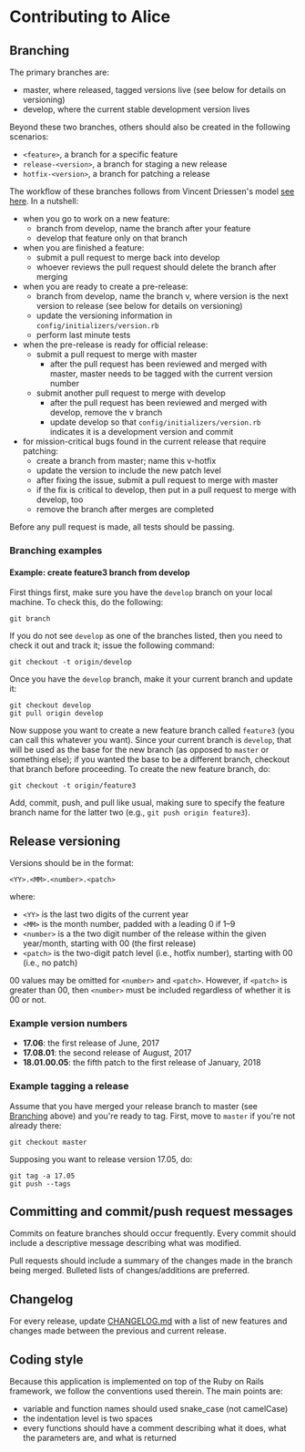 # Contributing to Alice

## Branching
The primary branches are:

  * master, where released, tagged versions live (see below for details on 
    versioning)
  * develop, where the current stable development version lives

Beyond these two branches, others should also be created in the following
scenarios:

  * `<feature>`, a branch for a specific feature
  * `release-<version>`, a branch for staging a new release
  * `hotfix-<version>`, a branch for patching a release

The workflow of these branches follows from Vincent Driessen's model
[see here](http://nvie.com/posts/a-successful-git-branching-model/). In a
nutshell:

  * when you go to work on a new feature:
    - branch from develop, name the branch after your feature
    - develop that feature only on that branch
  * when you are finished a feature:
    - submit a pull request to merge back into develop
    - whoever reviews the pull request should delete the branch after merging
  * when you are ready to create a pre-release:
    - branch from develop, name the branch v<version>, where version is the
      next version to release 
      (see below for details on versioning)
    - update the versioning information in `config/initializers/version.rb`
    - perform last minute tests
  * when the pre-release is ready for official release:
    - submit a pull request to merge with master
      * after the pull request has been reviewed and merged with master, 
        master needs to be tagged with the current version number
    - submit another pull request to merge with develop
      * after the pull request has been reviewed and merged with develop,
        remove the v<version> branch
      * update develop so that `config/initializers/version.rb` indicates it is
        a development version and commit
  * for mission-critical bugs found in the current release that require 
    patching:
    - create a branch from master; name this v<version>-hotfix
    - update the version to include the new patch level
    - after fixing the issue, submit a pull request to merge with master
    - if the fix is critical to develop, then put in a pull request to merge
      with develop, too
    - remove the branch after merges are completed

Before any pull request is made, all tests should be passing.

### Branching examples

#### Example: create feature3 branch from develop

First things first, make sure you have the `develop` branch on your local
machine. To check this, do the following:

    git branch

If you do not see `develop` as one of the branches listed, then you need to
check it out and track it; issue the following command:

    git checkout -t origin/develop

Once you have the `develop` branch, make it your current branch and update it:

    git checkout develop
    git pull origin develop

Now suppose you want to create a new feature branch called `feature3` (you 
can call this whatever you want). Since your current branch is `develop`, that
will be used as the base for the new branch (as opposed to `master` or something
else); if you wanted the base to be a different branch, checkout that branch
before proceeding. To create the new feature branch, do:

    git checkout -t origin/feature3

Add, commit, push, and pull like usual, making sure to specify the feature 
branch name for the latter two (e.g., `git push origin feature3`).


## Release versioning
Versions should be in the format:

    <YY>.<MM>.<number>.<patch>

where:

  * `<YY>` is the last two digits of the current year
  * `<MM>` is the month number, padded with a leading 0 if 1–9
  * `<number>` is a the two digit number of the release within the given 
    year/month, starting with 00 (the first release)
  * `<patch>` is the two-digit patch level (i.e., hotfix number), starting with 
    00 (i.e., no patch)

00 values may be omitted for `<number>` and `<patch>`. However, if `<patch>` is
greater than 00, then `<number>` must be included regardless of whether it is
00 or not.

### Example version numbers

  * **17.06**: the first release of June, 2017
  * **17.08.01**: the second release of August, 2017
  * **18.01.00.05**: the fifth patch to the first release of January, 2018

### Example tagging a release

Assume that you have merged your release branch to master (see 
[Branching](#branching) above) and you're ready to tag. First, move to `master`
if you're not already there:

    git checkout master

Supposing you want to release version 17.05, do:

    git tag -a 17.05
    git push --tags



## Committing and commit/push request messages
Commits on feature branches should occur frequently. Every commit should include
a descriptive message describing what was modified.

Pull requests should include a summary of the changes made in the branch being
merged. Bulleted lists of changes/additions are preferred.


## Changelog
For every release, update [CHANGELOG.md](CHANGELOG.md) with a list of new 
features and changes made between the previous and current release.


## Coding style
Because this application is implemented on top of the Ruby on Rails framework,
we follow the conventions used therein. The main points are:

  * variable and function names should used snake_case (not camelCase)
  * the indentation level is two spaces
  * every functions should have a comment describing what it does, what
    the parameters are, and what is returned

